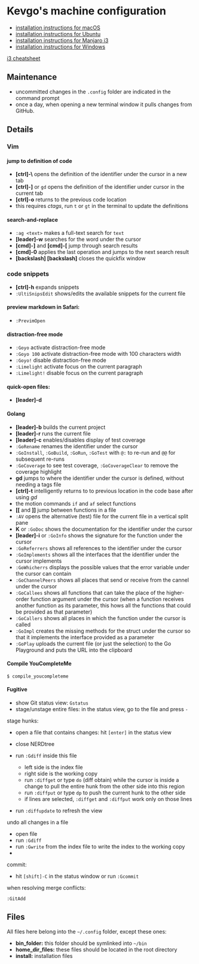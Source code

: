 # Kevgo's machine configuration

- [installation instructions for macOS](install_macos.md)
- [installation instructions for Ubuntu](install_ubuntu.md)
- [installation instructions for Manjaro i3](install_manjaro_i3.md)
- [installation instructions for Windows](install_windows.md)

[i3 cheatsheet](i3_cheatsheet.md)

## Maintenance

- uncommitted changes in the `.config` folder are indicated in the command prompt
- once a day,
  when opening a new terminal window
  it pulls changes from GitHub.


## Details

### Vim

#### jump to definition of code
- __[ctrl]-\\__ opens the definition of the identifier under the cursor in a new tab
- __[ctrl]-]__ or `gd` opens the definition of the identifier under cursor in the current tab
- __[ctrl]-o__ returns to the previous code location
- this requires _ctags_, run `t` or `gt` in the terminal to update the definitions


#### search-and-replace
- `:ag <text>` makes a full-text search for `text`
- __[leader]-w__ searches for the word under the cursor
- __[cmd]-]__ and __[cmd]-[__ jump through search results
- __[cmd]-0__ applies the last operation and jumps to the next search result
- __[backslash] [backslash]__ closes the quickfix window


### code snippets

- __[ctrl]-h__ expands snippets
- `:UltiSnipsEdit` shows/edits the available snippets for the current file


#### preview markdown in Safari:
- `:PrevimOpen`


#### distraction-free mode
- `:Goyo` activate distraction-free mode
- `:Goyo 100` activate distraction-free mode with 100 characters width
- `:Goyo!` disable distraction-free mode
- `:Limelight` activate focus on the current paragraph
- `:Limelight!` disable focus on the current paragraph


#### quick-open files:
- __[leader]-d__


#### Golang

- __[leader]-b__ builds the current project
- __[leader]-r__ runs the current file
- __[leader]-c__ enables/disables display of test coverage
- `:GoRename` renames the identifier under the cursor
- `:GoInstall`, `:GoBuild`, `:GoRun`, `:GoTest` with `@:` to re-run and `@@` for subsequent re-runs
- `:GoCoverage` to see test coverage, `:GoCoverageClear` to remove the coverage highlight
- __gd__ jumps to where the identifier under the cursor is defined,
  without needing a tags file
- __[ctrl]-t__ intelligently returns to to previous location in the code base after using _gd_
- the motion commands `if` and `af` select functions
- __[[__ and __]]__ jump between functions in a file
- `:AV` opens the alternative (test) file for the current file in a vertical split pane
- __K__ or `:GoDoc` shows the documentation for the identifier under the cursor
- __[leader]-i__ or `:GoInfo` shows the signature for the function under the cursor
- `:GoReferrers` shows all references to the identifier under the cursor
- `:GoImplements` shows all the interfaces that the identifier under the cursor implements
- `:GoWhicherrs` displays the possible values that the error variable under the cursor can contain
- `:GoChannelPeers` shows all places that send or receive from the cannel under the cursor
- `:GoCallees` shows all functions that can take the place
  of the higher-order function argument under the cursor
  (when a function receives another function as its parameter,
  this hows all the functions that could be provided as that parameter)
- `:GoCallers` shows all places in which the function under the cursor is called
- `:GoImpl` creates the missing methods for the struct under the cursor
  so that it implements the interface provided as a parameter
- `:GoPlay` uploads the current file (or just the selection)
  to the Go Playground and puts the URL into the clipboard


#### Compile YouCompleteMe

```
$ compile_youcompleteme
```


#### Fugitive

- show Git status view: `Gstatus`
- stage/unstage entire files: in the status view, go to the file and press `-`

stage hunks:
- open a file that contains changes: hit `[enter]` in the status view
- close NERDtree
- run `:Gdiff` inside this file
  - left side is the index file
  - right side is the working copy
  - run `:diffget` or type `do` (diff obtain) while the cursor is inside a change 
    to pull the entire hunk from the other side into this region
  - run `:diffput` or type `dp` to push the current hunk to the other side
  - if lines are selected, `:diffget` and `:diffput` work only on those lines
    
- run `:diffupdate` to refresh the view


undo all changes in a file
- open file
- run `:Gdiff`
- run `:Gwrite` from the index file to write the index to the working copy
- 

commit:
- hit `[shift]-C` in the status window or run `:Gcommit`


when resolving merge conflicts:

```
:GitAdd
```


## Files

All files here belong into the `~/.config` folder, except these ones:
- __bin_folder:__ this folder should be symlinked into `~/bin`
- __home_dir_files:__ these files should be located in the root directory
- __install:__ installation files
